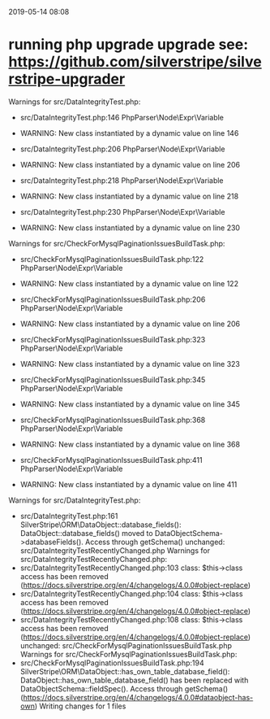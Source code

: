 2019-05-14 08:08

# running php upgrade upgrade see: https://github.com/silverstripe/silverstripe-upgrader

Warnings for src/DataIntegrityTest.php:
 - src/DataIntegrityTest.php:146 PhpParser\Node\Expr\Variable
 - WARNING: New class instantiated by a dynamic value on line 146

 - src/DataIntegrityTest.php:206 PhpParser\Node\Expr\Variable
 - WARNING: New class instantiated by a dynamic value on line 206

 - src/DataIntegrityTest.php:218 PhpParser\Node\Expr\Variable
 - WARNING: New class instantiated by a dynamic value on line 218

 - src/DataIntegrityTest.php:230 PhpParser\Node\Expr\Variable
 - WARNING: New class instantiated by a dynamic value on line 230

Warnings for src/CheckForMysqlPaginationIssuesBuildTask.php:
 - src/CheckForMysqlPaginationIssuesBuildTask.php:122 PhpParser\Node\Expr\Variable
 - WARNING: New class instantiated by a dynamic value on line 122

 - src/CheckForMysqlPaginationIssuesBuildTask.php:206 PhpParser\Node\Expr\Variable
 - WARNING: New class instantiated by a dynamic value on line 206

 - src/CheckForMysqlPaginationIssuesBuildTask.php:323 PhpParser\Node\Expr\Variable
 - WARNING: New class instantiated by a dynamic value on line 323

 - src/CheckForMysqlPaginationIssuesBuildTask.php:345 PhpParser\Node\Expr\Variable
 - WARNING: New class instantiated by a dynamic value on line 345

 - src/CheckForMysqlPaginationIssuesBuildTask.php:368 PhpParser\Node\Expr\Variable
 - WARNING: New class instantiated by a dynamic value on line 368

 - src/CheckForMysqlPaginationIssuesBuildTask.php:411 PhpParser\Node\Expr\Variable
 - WARNING: New class instantiated by a dynamic value on line 411

Warnings for src/DataIntegrityTest.php:
 - src/DataIntegrityTest.php:161 SilverStripe\ORM\DataObject::database_fields(): DataObject::database_fields() moved to DataObjectSchema->databaseFields(). Access through getSchema()
unchanged:	src/DataIntegrityTestRecentlyChanged.php
Warnings for src/DataIntegrityTestRecentlyChanged.php:
 - src/DataIntegrityTestRecentlyChanged.php:103 class: $this->class access has been removed (https://docs.silverstripe.org/en/4/changelogs/4.0.0#object-replace)
 - src/DataIntegrityTestRecentlyChanged.php:104 class: $this->class access has been removed (https://docs.silverstripe.org/en/4/changelogs/4.0.0#object-replace)
 - src/DataIntegrityTestRecentlyChanged.php:108 class: $this->class access has been removed (https://docs.silverstripe.org/en/4/changelogs/4.0.0#object-replace)
unchanged:	src/CheckForMysqlPaginationIssuesBuildTask.php
Warnings for src/CheckForMysqlPaginationIssuesBuildTask.php:
 - src/CheckForMysqlPaginationIssuesBuildTask.php:194 SilverStripe\ORM\DataObject::has_own_table_database_field(): DataObject::has_own_table_database_field() has been replaced with DataObjectSchema::fieldSpec(). Access through getSchema() (https://docs.silverstripe.org/en/4/changelogs/4.0.0#dataobject-has-own)
Writing changes for 1 files
